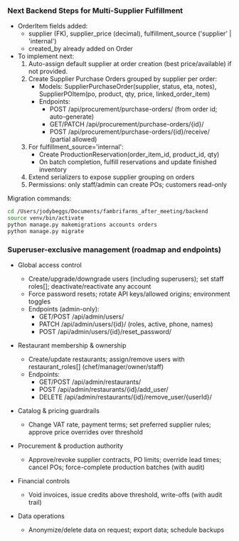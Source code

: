 ### Next Backend Steps for Multi-Supplier Fulfillment

- OrderItem fields added:
  - supplier (FK), supplier_price (decimal), fulfillment_source ('supplier' | 'internal')
  - created_by already added on Order
- To implement next:
  1) Auto-assign default supplier at order creation (best price/available) if not provided.
  2) Create Supplier Purchase Orders grouped by supplier per order:
     - Models: SupplierPurchaseOrder(supplier, status, eta, notes), SupplierPOItem(po, product, qty, price, linked_order_item)
     - Endpoints:
       - POST /api/procurement/purchase-orders/ (from order id; auto-generate)
       - GET/PATCH /api/procurement/purchase-orders/{id}/
       - POST /api/procurement/purchase-orders/{id}/receive/ (partial allowed)
  3) For fulfillment_source='internal':
     - Create ProductionReservation(order_item_id, product_id, qty)
     - On batch completion, fulfill reservations and update finished inventory
  4) Extend serializers to expose supplier grouping on orders
  5) Permissions: only staff/admin can create POs; customers read-only

Migration commands:
```bash
cd /Users/jodybeggs/Documents/fambrifarms_after_meeting/backend
source venv/bin/activate
python manage.py makemigrations accounts orders
python manage.py migrate
```

### Superuser-exclusive management (roadmap and endpoints)

- Global access control
  - Create/upgrade/downgrade users (including superusers); set staff roles[]; deactivate/reactivate any account
  - Force password resets; rotate API keys/allowed origins; environment toggles
  - Endpoints (admin-only):
    - GET/POST /api/admin/users/
    - PATCH /api/admin/users/{id}/ (roles, active, phone, names)
    - POST /api/admin/users/{id}/reset_password/

- Restaurant membership & ownership
  - Create/update restaurants; assign/remove users with restaurant_roles[] (chef/manager/owner/staff)
  - Endpoints:
    - GET/POST /api/admin/restaurants/
    - POST /api/admin/restaurants/{id}/add_user/
    - DELETE /api/admin/restaurants/{id}/remove_user/{userId}/

- Catalog & pricing guardrails
  - Change VAT rate, payment terms; set preferred supplier rules; approve price overrides over threshold

- Procurement & production authority
  - Approve/revoke supplier contracts, PO limits; override lead times; cancel POs; force-complete production batches (with audit)

- Financial controls
  - Void invoices, issue credits above threshold, write-offs (with audit trail)

- Data operations
  - Anonymize/delete data on request; export data; schedule backups
